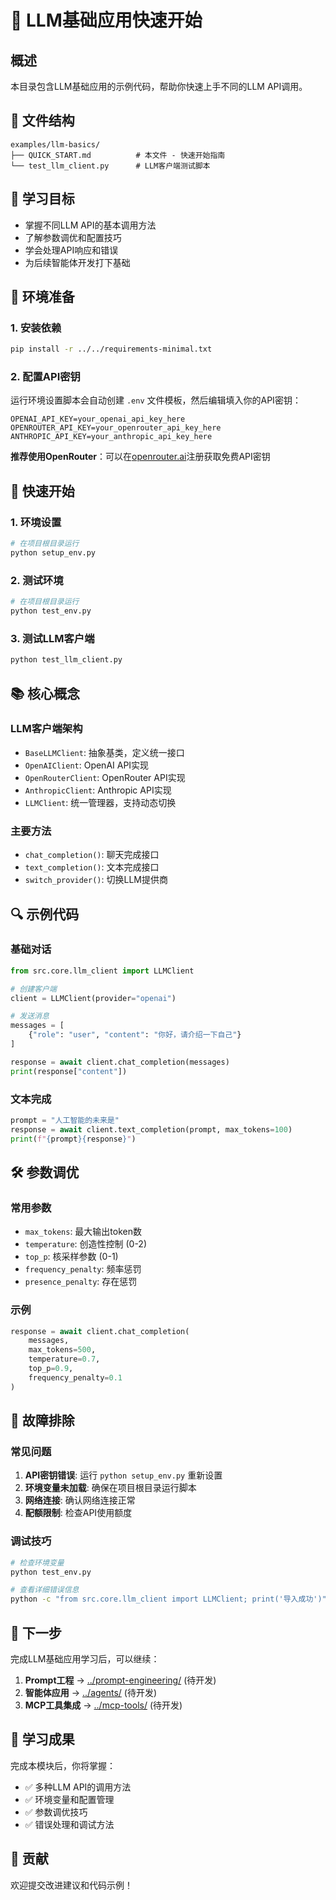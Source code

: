 # 🚀 LLM基础应用快速开始

## 概述

本目录包含LLM基础应用的示例代码，帮助你快速上手不同的LLM API调用。

## 📁 文件结构

```
examples/llm-basics/
├── QUICK_START.md          # 本文件 - 快速开始指南
└── test_llm_client.py      # LLM客户端测试脚本
```

## 🎯 学习目标

- 掌握不同LLM API的基本调用方法
- 了解参数调优和配置技巧
- 学会处理API响应和错误
- 为后续智能体开发打下基础

## 🔧 环境准备

### 1. 安装依赖
```bash
pip install -r ../../requirements-minimal.txt
```

### 2. 配置API密钥
运行环境设置脚本会自动创建 `.env` 文件模板，然后编辑填入你的API密钥：

```
OPENAI_API_KEY=your_openai_api_key_here
OPENROUTER_API_KEY=your_openrouter_api_key_here
ANTHROPIC_API_KEY=your_anthropic_api_key_here
```

**推荐使用OpenRouter**：可以在[openrouter.ai](https://openrouter.ai/)注册获取免费API密钥

## 🚀 快速开始

### 1. 环境设置
```bash
# 在项目根目录运行
python setup_env.py
```

### 2. 测试环境
```bash
# 在项目根目录运行
python test_env.py
```

### 3. 测试LLM客户端
```bash
python test_llm_client.py
```

## 📚 核心概念

### LLM客户端架构
- `BaseLLMClient`: 抽象基类，定义统一接口
- `OpenAIClient`: OpenAI API实现
- `OpenRouterClient`: OpenRouter API实现
- `AnthropicClient`: Anthropic API实现
- `LLMClient`: 统一管理器，支持动态切换

### 主要方法
- `chat_completion()`: 聊天完成接口
- `text_completion()`: 文本完成接口
- `switch_provider()`: 切换LLM提供商

## 🔍 示例代码

### 基础对话
```python
from src.core.llm_client import LLMClient

# 创建客户端
client = LLMClient(provider="openai")

# 发送消息
messages = [
    {"role": "user", "content": "你好，请介绍一下自己"}
]

response = await client.chat_completion(messages)
print(response["content"])
```

### 文本完成
```python
prompt = "人工智能的未来是"
response = await client.text_completion(prompt, max_tokens=100)
print(f"{prompt}{response}")
```

## 🛠️ 参数调优

### 常用参数
- `max_tokens`: 最大输出token数
- `temperature`: 创造性控制 (0-2)
- `top_p`: 核采样参数 (0-1)
- `frequency_penalty`: 频率惩罚
- `presence_penalty`: 存在惩罚

### 示例
```python
response = await client.chat_completion(
    messages,
    max_tokens=500,
    temperature=0.7,
    top_p=0.9,
    frequency_penalty=0.1
)
```

## 🔧 故障排除

### 常见问题
1. **API密钥错误**: 运行 `python setup_env.py` 重新设置
2. **环境变量未加载**: 确保在项目根目录运行脚本
3. **网络连接**: 确认网络连接正常
4. **配额限制**: 检查API使用额度

### 调试技巧
```bash
# 检查环境变量
python test_env.py

# 查看详细错误信息
python -c "from src.core.llm_client import LLMClient; print('导入成功')"
```

## 📖 下一步

完成LLM基础应用学习后，可以继续：

1. **Prompt工程** → [../prompt-engineering/](../prompt-engineering/) (待开发)
2. **智能体应用** → [../agents/](../agents/) (待开发)
3. **MCP工具集成** → [../mcp-tools/](../mcp-tools/) (待开发)

## 🎯 学习成果

完成本模块后，你将掌握：
- ✅ 多种LLM API的调用方法
- ✅ 环境变量和配置管理
- ✅ 参数调优技巧
- ✅ 错误处理和调试方法

## 🤝 贡献

欢迎提交改进建议和代码示例！ 